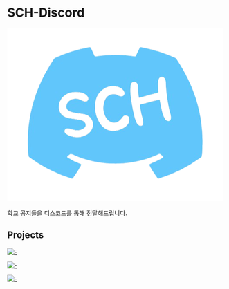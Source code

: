 # SCH-Discord

[![-](https://raw.githubusercontent.com/SCH-Discord/.github/main/profile/logo.png)](#)



학교 공지들을 디스코드를 통해 전달해드립니다.

## Projects

[![-](https://github-readme-stats.vercel.app/api/pin/?show_owner=true&theme=nord&username=SCH-Discord&repo=Docker)](https://github.com/SCH-Discord/Docker)

[![-](https://github-readme-stats.vercel.app/api/pin/?show_owner=true&theme=nord&username=SCH-Discord&repo=Web)](https://github.com/SCH-Discord/Web)

[![-](https://github-readme-stats.vercel.app/api/pin/?show_owner=true&theme=nord&username=SCH-Discord&repo=NoticeNotifier)](https://github.com/SCH-Discord/NoticeNotifier)
